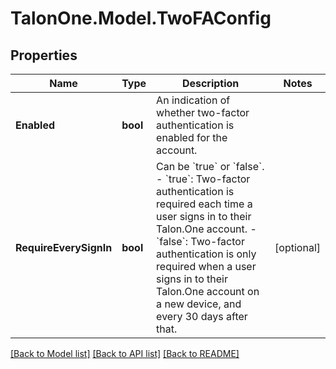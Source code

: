 # TalonOne.Model.TwoFAConfig
## Properties

Name | Type | Description | Notes
------------ | ------------- | ------------- | -------------
**Enabled** | **bool** | An indication of whether two-factor authentication is enabled for the account. | 
**RequireEverySignIn** | **bool** | Can be &#x60;true&#x60; or &#x60;false&#x60;. - &#x60;true&#x60;: Two-factor authentication is required each time a user signs in to their Talon.One account. - &#x60;false&#x60;: Two-factor authentication is only required when a user signs in to their Talon.One account on a new device, and every 30 days after that.  | [optional] 

[[Back to Model list]](../README.md#documentation-for-models) [[Back to API list]](../README.md#documentation-for-api-endpoints) [[Back to README]](../README.md)

